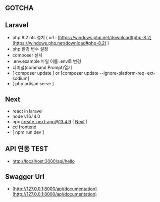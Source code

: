 
## GOTCHA


## Laravel

* php 8.2 nts 설치 ( url : [https://windows.php.net/download#php-8.2](https://windows.php.net/download#php-8.2) )
* php 환경 변수 설정
* composer 설치
* .env.example 파일 이름 .env로 변경
* 터미널(command Prompt)열기
* [ composer update ] or [composer update --ignore-platform-req=ext-sodium]
* [ php artisan serve ]

## Next

* react in laravel
* node v16.14.0
* npx create-next-app@13.4.9 ( [Next](https://nextjs.org/docs/getting-started/installation) )
* cd frontend
* [ npm run dev ]

## API 연동 TEST

* [http://localhost:3000/api/hello](http://localhost:3000/api/hello)

## Swagger Url
* [http://127.0.0.1:8000/api/documentation](http://127.0.0.1:8000/api/documentation)
